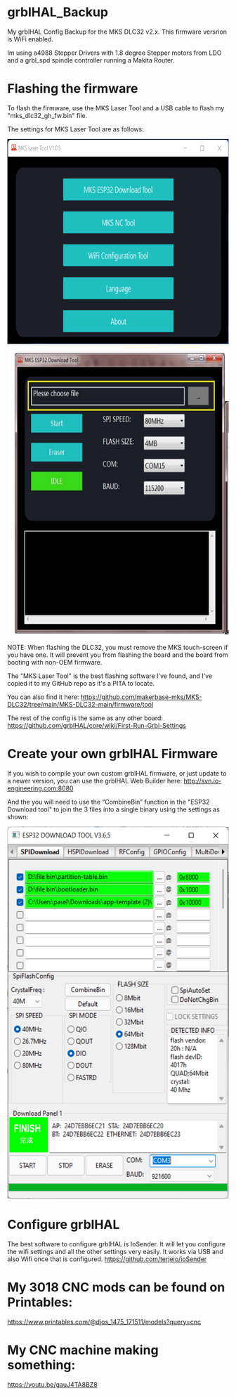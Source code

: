 # grblHAL_Backup
My grblHAL Config Backup for the MKS DLC32 v2.x. This firmware versrion is WiFi enabled.

Im using a4988 Stepper Drivers with 1.8 degree Stepper motors from LDO and a grbl_spd spindle controller running a Makita Router.

# Flashing the firmware
To flash the firmware, use the MKS Laser Tool and a USB cable to flash my "mks_dlc32_gh_fw.bin" file. 

The settings for MKS Laser Tool are as follows:
<p align="left">
  <a>
    <img src="https://raw.githubusercontent.com/dJOS1475/grblHAL_Backup/main/MKS%20Laser%20Tool%2001.png" height="467">
    <img src="https://raw.githubusercontent.com/dJOS1475/grblHAL_Backup/main/MKS%20Laser%20Tool%2002.png" height="662">
  </a>
</p>

NOTE: When flashing the DLC32, you must remove the MKS touch-screen if you have one. It will prevent you from flashing the board and the board from booting with non-OEM firmware. 

The "MKS Laser Tool" is the best flashing software I've found, and I've copied it to my GitHub repo as it's a PITA to locate.

You can also find it here: https://github.com/makerbase-mks/MKS-DLC32/tree/main/MKS-DLC32-main/firmware/tool

The rest of the config is the same as any other board:
https://github.com/grblHAL/core/wiki/First-Run-Grbl-Settings

# Create your own grblHAL Firmware
If you wish to compile your own custom grblHAL firmware, or just update to a newer version, you can use the grblHAL Web Builder here:
http://svn.io-engineering.com:8080

And the you will need to use the “CombineBin” function in the "ESP32 Download tool" to join the 3 files into a single binary using the settings as shown:

<p align="left">
  <a>
    <img src="https://raw.githubusercontent.com/dJOS1475/grblHAL_Backup/main/IMG_1040.png" height="847">
  </a>
</p>

# Configure grblHAL
The best software to configure grblHAL is IoSender. It will let you configure the wifi settings and all the other settings very easily. It works via USB and also Wifi once that is configured.
https://github.com/terjeio/ioSender

# My 3018 CNC mods can be found on Printables:
https://www.printables.com/@djos_1475_171511/models?query=cnc

# My CNC machine making something:
https://youtu.be/gauJ4TA8BZ8
